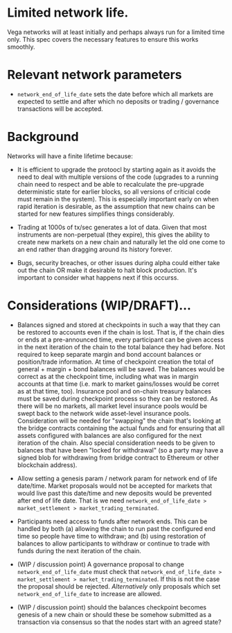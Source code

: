 # Limited network life.

Vega networks will at least initially and perhaps always run for a limited time only. 
This spec covers the necessary features to ensure this works smoothly.

# Relevant network parameters
- `network_end_of_life_date` sets the date before which all markets are expected to settle and after which no deposits or trading / governance transactions will be accepted. 

# Background

Networks will have a finite lifetime because:

- It is efficient to upgrade the protoocl by starting again as it avoids the need to deal with multiple versions of the code (upgrades to a running chain need to respect and be able to recalculate the pre-upgrade deterministic state for earlier blocks, so all versions of criticial code must remain in the system). This is especially important early on when rapid iteration is desirable, as the assumption that new chains can be started for new features simplifies things considerably.

- Trading at 1000s of tx/sec generates a lot of data. Given that most instruments are non-perpetual (they expire), this gives the ability to create new markets on a new chain and naturally let the old one come to an end rather than dragging around its history forever.

- Bugs, security breaches, or other issues during alpha could either take out the chain OR make it desirable to halt block production. It's important to consider what happens next if this occurss.


# Considerations (WIP/DRAFT)…

- Balances signed and stored at checkpoints in such a way that they can be restored to accounts even if the chain is lost. 
That is, if the chain dies or ends at a pre-announced time, every participant can be given access in the next iteration of the chain to the total balance they had before. 
Not required to keep separate margin and bond account balances or position/trade information. 
At time of checkpoint creation the total of general + margin + bond balances will be saved. 
The balances would be correct as at the checkpoint time, including what was in margin accounts at that time (i.e. mark to market gains/losses would be corret as at that time, too). 
Insurance pool and on-chain treasury balances must be saved during checkpoint process so they can be restored. As there will be no markets, all market level insurance pools would be swept back to the network wide asset-level insurance pools. Consideration will be needed for "swapping" the chain that's looking at the bridge contracts containing the actual funds and for ensuring that all assets configured with balances are also configured for the next iteration of the chain.
Also special consideration needs to be given to balances that have been "locked for withdrawal" (so a party may have a signed blob for withdrawing from bridge contract to Ethereum or other blockchain address). 

- Allow setting a genesis param / network param for network end of life date/time. 
Market proposals would not be accepted for markets that would live past this date/time and new deposits would be prevented after end of life date.
That is we need `network_end_of_life_date > market_settlement > market_trading_terminated`. 

- Participants need access to funds after network ends. This can be handled by both (a) allowing the chain to run past the configured end time so people have time to withdraw; and (b) using restoration of balances to allow participants to withdraw or continue to trade with funds during the next iteration of the chain.

- (WIP / discussion point) A governance proposal to change `network_end_of_life_date` must check that `network_end_of_life_date > market_settlement > market_trading_terminated`. If this is not the case the proposal should be rejected. *Alternatively* only proposals which set `network_end_of_life_date` to increase are allowed.

- (WIP / discussion point) should the balances checkpoint becomes genesis of a new chain or should these be somehow submitted as a transaction via consensus so that the nodes start with an agreed state? 
